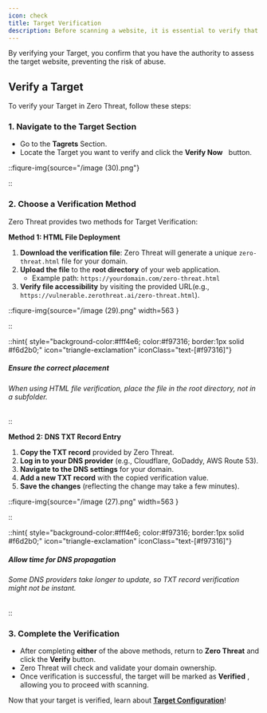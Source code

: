```yaml
---
icon: check
title: Target Verification
description: Before scanning a website, it is essential to verify that you have the necessary permissions to do so. <strong>Target Verification</strong> in Zero Threat ensures that only authorized users can initiate security scans on a given target. This step helps prevent unauthorized testing protects website owners, and ensures compliance with security and ethical guidelines.
---
```


By verifying your Target, you confirm that you have the authority to assess the target website, preventing the risk of abuse. &#x20;

## Verify a Target

To verify your Target in Zero Threat, follow these steps:

### 1. Navigate to the Target Section

- Go to the **Tagrets** <img src="/image (44).png" alt="" style="display:inline">Section.&#x20;
- Locate the Target you want to verify and click the **Verify Now** <img src="/image (45).png" alt="" data-size="original" style="display:inline; margin:0px 2px; padding:0px; margin-top:5px;"> button.

::fiqure-img{source="/image (30).png"}

<!-- <img src="/image (30).png" alt=""> -->

::

### 2. Choose a Verification Method

Zero Threat provides two methods for Target Verification:

**Method 1: HTML File Deployment**

1. **Download the verification file**: Zero Threat will generate a unique `zero-threat.html` file for your domain.
2. **Upload the file** to the **root directory** of your web application.
   - Example path: `https://yourdomain.com/zero-threat.html`
3. **Verify file accessibility** by visiting the provided URL(e.g., `https://vulnerable.zerothreat.ai/zero-threat.html`).

::fiqure-img{source="/image (29).png" width=563 }

<!-- <img src="/image (29).png" alt="" width="563"> -->

::

::hint{ style="background-color:#fff4e6; color:#f97316; border:1px solid #f6d2b0;" icon="triangle-exclamation" iconClass="text-[#f97316]"}

##### **Ensure the correct placement**

###### When using HTML file verification, place the file in the root directory, not in a subfolder.

::

**Method 2: DNS TXT Record Entry**

1. **Copy the TXT record** provided by Zero Threat.
2. **Log in to your DNS provider** (e.g., Cloudflare, GoDaddy, AWS Route 53).
3. **Navigate to the DNS settings** for your domain.
4. **Add a new TXT record** with the copied verification value.
5. **Save the changes** (reflecting the change may take a few minutes).

::fiqure-img{source="/image (27).png" width=563 }

<!-- <img src="/image (27).png" alt="" width="563"> -->

::

::hint{ style="background-color:#fff4e6; color:#f97316; border:1px solid #f6d2b0;" icon="triangle-exclamation" iconClass="text-[#f97316]"}

##### **Allow time for DNS propagation**

###### Some DNS providers take longer to update, so TXT record verification might not be instant.

::

### 3. Complete the Verification

- After completing **either** of the above methods, return to **Zero Threat** and click the **Verify** button.
- Zero Threat will check and validate your domain ownership.
- Once verification is successful, the target will be marked as **Verified** <img src="/image (32).png" alt="" style="display:inline">, allowing you to proceed with scanning.

Now that your target is verified, learn about [**Target Configuration**](target-configuration.md 'mention')!&#x20;
